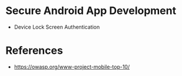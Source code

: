 # Secure Android App Development
 
- Device Lock Screen Authentication

# References 
- https://owasp.org/www-project-mobile-top-10/